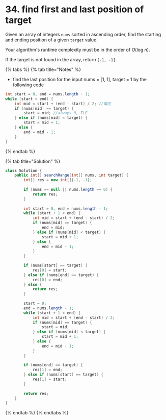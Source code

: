 # 34. find first and last position of target

Given an array of integers `nums` sorted in ascending order, find the starting and ending position of a given `target` value.

Your algorithm's runtime complexity must be in the order of _O_\(log _n_\).

If the target is not found in the array, return `[-1, -1]`.

{% tabs %}
{% tab title="Notes" %}
* find the last position for the input nums = \[1, 1\], target = 1 by the following code

```java
int start = 0, end = nums.length - 1;
while (start < end) {
    int mid = start + (end - start) / 2; //偏左
    if (nums[mid] == target) {
        start = mid; //always 0, TLE
    } else if (nums[mid] < target) {
        start = mid + 1;
    } else {
        end = mid - 1;
    }
}
```
{% endtab %}

{% tab title="Solution" %}
```java
class Solution {
    public int[] searchRange(int[] nums, int target) {
        int[] res = new int[]{-1, -1};
        
        if (nums == null || nums.length == 0) {
            return res;
        }
        
        int start = 0, end = nums.length - 1;
        while (start + 1 < end) {
            int mid = start + (end - start) / 2;
            if (nums[mid] == target) {
                end = mid;
            } else if (nums[mid] < target) {
                start = mid + 1;
            } else {
                end = mid - 1;
            }
        }
        
        if (nums[start] == target) {
            res[0] = start;
        } else if (nums[end] == target) {
            res[0] = end;
        } else {
            return res;
        }
        
        start = 0;
        end = nums.length - 1;
        while (start + 1 < end) {
            int mid = start + (end - start) / 2;
            if (nums[mid] == target) {
                start = mid;
            } else if (nums[mid] < target) {
                start = mid + 1;
            } else {
                end = mid - 1;
            }
        }
        
        if (nums[end] == target) {
            res[1] = end;
        } else if (nums[start] == target) {
            res[1] = start;
        }
        
        return res;
    }
}
```
{% endtab %}
{% endtabs %}


